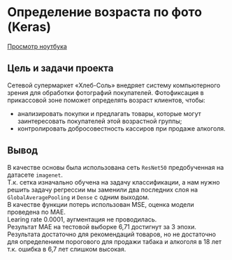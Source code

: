 # Определение возраста по фото (Keras)  
  
[Просмотр ноутбука](https://nbviewer.org/github/ootho/data_science/blob/main/yp_face_age_recognition_keras/face_age_recognition_keras.ipynb)  
  
## Цель и задачи проекта  
  
Сетевой супермаркет «Хлеб-Соль» внедряет систему компьютерного зрения для обработки фотографий покупателей. Фотофиксация в прикассовой зоне поможет определять возраст клиентов, чтобы:  
- анализировать покупки и предлагать товары, которые могут заинтересовать покупателей этой возрастной группы;  
- контролировать добросовестность кассиров при продаже алкоголя.  
  
## Вывод  
  
В качестве основы была использована сеть `ResNet50` предобученная на датасете `imagenet`.  
Т.к. сетка изначально обучена на задачу классификации, а нам нужно решить задачу регрессии мы заменили два последних слоя на `GlobalAveragePooling` и `Dense` с одним выходом.  
В качестве функции потерь использован MSE, оценка модели проведена по MAE.  
Learing rate 0.0001, аугментация не проводилась.  
Результат МАЕ на тестовой выборке 6,71 достигнут за 3 эпохи. Результата достаточно для рекомендаций товаров, но не достаточно для определением порогового для продажи табака и алкоголя в 18 лет т.к. ошибка в 6,7 лет слишком высокая.  